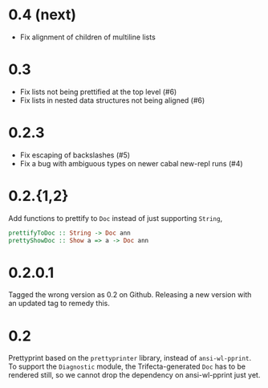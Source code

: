 # 0.4 (next)

- Fix alignment of children of multiline lists

# 0.3

- Fix lists not being prettified at the top level (#6)
- Fix lists in nested data structures not being aligned (#6)

# 0.2.3

- Fix escaping of backslashes (#5)
- Fix a bug with ambiguous types on newer cabal new-repl runs (#4)

# 0.2.{1,2}

Add functions to prettify to `Doc` instead of just supporting `String`,

```haskell
prettifyToDoc :: String -> Doc ann
prettyShowDoc :: Show a => a -> Doc ann
```

# 0.2.0.1

Tagged the wrong version as 0.2 on Github. Releasing a new version with an
updated tag to remedy this.

# 0.2

Prettyprint based on the `prettyprinter` library, instead of `ansi-wl-pprint`.
To support the `Diagnostic` module, the Trifecta-generated `Doc` has to be
rendered still, so we cannot drop the dependency on ansi-wl-pprint just yet.
